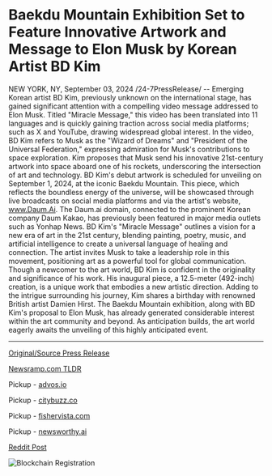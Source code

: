 # Baekdu Mountain Exhibition Set to Feature Innovative Artwork and Message to Elon Musk by Korean Artist BD Kim

NEW YORK, NY, September 03, 2024 /24-7PressRelease/ -- Emerging Korean artist BD Kim, previously unknown on the international stage, has gained significant attention with a compelling video message addressed to Elon Musk. Titled "Miracle Message," this video has been translated into 11 languages and is quickly gaining traction across social media platforms; such as X and YouTube, drawing widespread global interest.  In the video, BD Kim refers to Musk as the "Wizard of Dreams" and "President of the Universal Federation," expressing admiration for Musk's contributions to space exploration. Kim proposes that Musk send his innovative 21st-century artwork into space aboard one of his rockets, underscoring the intersection of art and technology.  BD Kim's debut artwork is scheduled for unveiling on September 1, 2024, at the iconic Baekdu Mountain. This piece, which reflects the boundless energy of the universe, will be showcased through live broadcasts on social media platforms and via the artist's website, www.Daum.Ai. The Daum.ai domain, connected to the prominent Korean company Daum Kakao, has previously been featured in major media outlets such as Yonhap News.  BD Kim's "Miracle Message" outlines a vision for a new era of art in the 21st century, blending painting, poetry, music, and artificial intelligence to create a universal language of healing and connection. The artist invites Musk to take a leadership role in this movement, positioning art as a powerful tool for global communication.  Though a newcomer to the art world, BD Kim is confident in the originality and significance of his work. His inaugural piece, a 12.5-meter (492-inch) creation, is a unique work that embodies a new artistic direction. Adding to the intrigue surrounding his journey, Kim shares a birthday with renowned British artist Damien Hirst.  The Baekdu Mountain exhibition, along with BD Kim's proposal to Elon Musk, has already generated considerable interest within the art community and beyond. As anticipation builds, the art world eagerly awaits the unveiling of this highly anticipated event. 

---

[Original/Source Press Release](https://www.24-7pressrelease.com/press-release/513966/baekdu-mountain-exhibition-set-to-feature-innovative-artwork-and-message-to-elon-musk-by-korean-artist-bd-kim)
                    

[Newsramp.com TLDR](https://newsramp.com/curated-news/korean-artist-bd-kim-proposes-sending-artwork-to-space-in-video-message-to-elon-musk/5b4005840fb34f4d2e3bd34f6ea1f9a0) 


Pickup - [advos.io](https://advos.io/en/korean-artist-bd-kim-s-message-to-elon-musk-highlights-intersection-of-art-and-technology/20246470)

Pickup - [citybuzz.co](https://citybuzz.co/2024/09/03/korean-artist-bd-kim-s-innovative-artwork-to-debut-at-baekdu-mountain-invites-elon-musk-to-launch-art-into-space)

Pickup - [fishervista.com](https://fishervista.com/en/korean-artist-bd-kim-proposes-space-bound-artwork-to-elon-musk/20246470)

Pickup - [newsworthy.ai](https://newsworthy.ai/en/korean-artist-bd-kim-to-unveil-groundbreaking-artwork-at-baekdu-mountain-invites-elon-musk-to-collaborate/20246470)
 



[Reddit Post](https://www.reddit.com/r/technology_press/comments/1f7upkn/korean_artist_bd_kim_proposes_sending_artwork_to/) 



![Blockchain Registration](https://cdn.newsramp.app/24-7PressRelease/qrcode/249/3/lilyhi2L.webp)